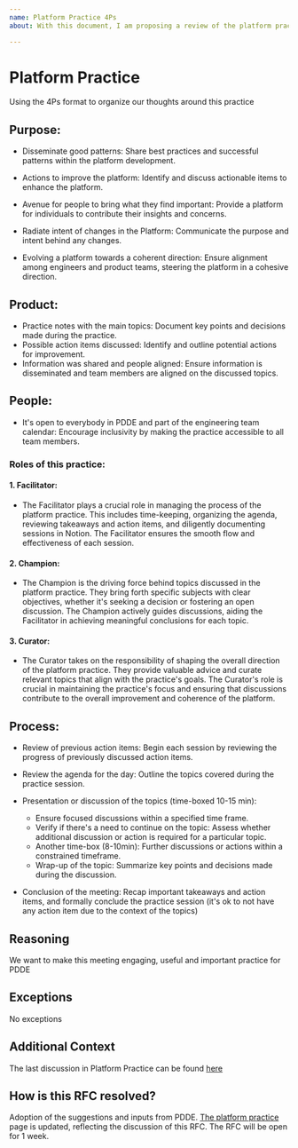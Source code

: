 ```yaml
---
name: Platform Practice 4Ps
about: With this document, I am proposing a review of the platform practice using the 4Ps for meetings(Purpose, Product, Process and People)

---
```


<!-- Read the docs about [how to write an RFC at Artsy](https://github.com/artsy/README/blob/43c400d81ff9fee7276c3dd934de26b985da362f/playbooks/rfcs.md) before starting an RFC.
 -->
 
# Platform Practice

Using the 4Ps format to organize our thoughts around this practice

## Purpose:

-   Disseminate good patterns: Share best practices and successful patterns within the platform development.
    
-   Actions to improve the platform: Identify and discuss actionable items to enhance the platform.
    
-   Avenue for people to bring what they find important: Provide a platform for individuals to contribute their insights and concerns.
    
-   Radiate intent of changes in the Platform: Communicate the purpose and intent behind any changes.
    
-   Evolving a platform towards a coherent direction: Ensure alignment among engineers and product teams, steering the platform in a cohesive direction.
    

## Product:

*   Practice notes with the main topics: Document key points and decisions made during the practice.
*   Possible action items discussed: Identify and outline potential actions for improvement.
*   Information was shared and people aligned: Ensure information is disseminated and team members are aligned on the discussed topics.
    

## People:

* It's open to everybody in PDDE and part of the engineering team calendar: Encourage inclusivity by making the practice accessible to all team members.

### Roles of this practice:

#### 1. Facilitator:
   * The Facilitator plays a crucial role in managing the process of the platform practice. This includes time-keeping, organizing the agenda, reviewing takeaways and action items, and diligently documenting sessions in Notion. The Facilitator ensures the smooth flow and effectiveness of each session.

#### 2. Champion:
   * The Champion is the driving force behind topics discussed in the platform practice. They bring forth specific subjects with clear objectives, whether it's seeking a decision or fostering an open discussion. The Champion actively guides discussions, aiding the Facilitator in achieving meaningful conclusions for each topic.

#### 3. Curator:
   * The Curator takes on the responsibility of shaping the overall direction of the platform practice. They provide valuable advice and curate relevant topics that align with the practice's goals. The Curator's role is crucial in maintaining the practice's focus and ensuring that discussions contribute to the overall improvement and coherence of the platform.


## Process:

*   Review of previous action items: Begin each session by reviewing the progress of previously discussed action items.
    
*   Review the agenda for the day: Outline the topics covered during the practice session.
    
*   Presentation or discussion of the topics (time-boxed 10-15 min):

    
    * Ensure focused discussions within a specified time frame.
    * Verify if there's a need to continue on the topic: Assess whether additional discussion or action is required for a particular topic.
    * Another time-box (8-10min): Further discussions or actions within a constrained timeframe.
    * Wrap-up of the topic: Summarize key points and decisions made during the discussion.
    

-   Conclusion of the meeting: Recap important takeaways and action items, and formally conclude the practice session (it's ok to not have any action item due to the context of the topics)

## Reasoning

We want to make this meeting engaging, useful and important practice for PDDE

## Exceptions

No exceptions

## Additional Context

The last discussion in Platform Practice can be found [here](https://www.notion.so/artsy/Platform-Practice-Meeting-Notes-ab90c04a9ad04adea564970c936eff8b)

## How is this RFC resolved?

Adoption of the suggestions and inputs from PDDE. [The platform practice](https://www.notion.so/artsy/Platform-Practice-1b558d0627444c9c9bf7ed7583767ca2) page is updated, reflecting the discussion of this RFC.
The RFC will be open for 1 week.
